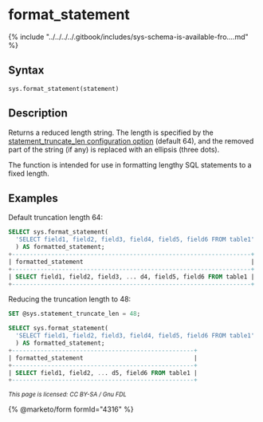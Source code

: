 # format\_statement

{% include "../../../../.gitbook/includes/sys-schema-is-available-fro....md" %}

## Syntax

```
sys.format_statement(statement)
```

## Description

Returns a reduced length string. The length is specified by the [statement\_truncate\_len configuration option](../sys-schema-sys_config-table.md) (default 64), and the removed part of the string (if any) is replaced with an ellipsis (three dots).

The function is intended for use in formatting lengthy SQL statements to a fixed length.

## Examples

Default truncation length 64:

```sql
SELECT sys.format_statement(
  'SELECT field1, field2, field3, field4, field5, field6 FROM table1'
  ) AS formatted_statement;
+-------------------------------------------------------------------+
| formatted_statement                                               |
+-------------------------------------------------------------------+
| SELECT field1, field2, field3, ... d4, field5, field6 FROM table1 |
+-------------------------------------------------------------------+
```

Reducing the truncation length to 48:

```sql
SET @sys.statement_truncate_len = 48;

SELECT sys.format_statement( 
  'SELECT field1, field2, field3, field4, field5, field6 FROM table1'
  ) AS formatted_statement;
+---------------------------------------------------+
| formatted_statement                               |
+---------------------------------------------------+
| SELECT field1, field2, ... d5, field6 FROM table1 |
+---------------------------------------------------+
```

<sub>_This page is licensed: CC BY-SA / Gnu FDL_</sub>

{% @marketo/form formId="4316" %}
